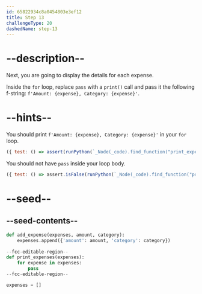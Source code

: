 ```yaml
---
id: 65822934c8a0454803e3ef12
title: Step 13
challengeType: 20
dashedName: step-13
---
```


# --description--

Next, you are going to display the details for each expense.

Inside the `for` loop, replace `pass` with a `print()` call and pass it the following f-string: `f'Amount: {expense}, Category: {expense}'`.

# --hints--

You should print `f'Amount: {expense}, Category: {expense}'` in your `for` loop.

```js
({ test: () => assert(runPython(`_Node(_code).find_function("print_expenses").find_for_loops()[0].has_call("print(f'Amount: {expense}, Category: {expense}')")`)) })
```

You should not have `pass` inside your loop body.

```js
({ test: () => assert.isFalse(runPython(`_Node(_code).find_function("print_expenses").find_for_loops()[0].find_bodies()[0].has_pass()`)) })
```

# --seed--

## --seed-contents--

```py
def add_expense(expenses, amount, category):
    expenses.append({'amount': amount, 'category': category})
    
--fcc-editable-region--
def print_expenses(expenses):
    for expense in expenses:
        pass
--fcc-editable-region--

expenses = []
```
